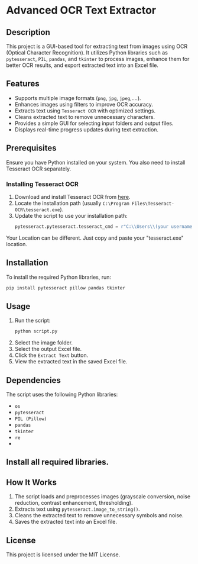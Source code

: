 # Advanced OCR Text Extractor

## Description
This project is a GUI-based tool for extracting text from images using OCR (Optical Character Recognition). It utilizes Python libraries such as `pytesseract`, `PIL`, `pandas`, and `tkinter` to process images, enhance them for better OCR results, and export extracted text into an Excel file.

## Features
- Supports multiple image formats (`png`, `jpg`, `jpeg`,....).
- Enhances images using filters to improve OCR accuracy.
- Extracts text using `Tesseract OCR` with optimized settings.
- Cleans extracted text to remove unnecessary characters.
- Provides a simple GUI for selecting input folders and output files.
- Displays real-time progress updates during text extraction.

## Prerequisites
Ensure you have Python installed on your system. You also need to install Tesseract OCR separately.

### Installing Tesseract OCR
1. Download and install Tesseract OCR from [here](https://github.com/UB-Mannheim/tesseract/wiki).
2. Locate the installation path (usually `C:\Program Files\Tesseract-OCR\tesseract.exe`).
3. Update the script to use your installation path:
   ```python
   pytesseract.pytesseract.tesseract_cmd = r"C:\\Users\\(your username)\\AppData\\Local\\Programs\\Tesseract-OCR\\tesseract.exe"
   ```
Your Location can be different. Just copy and paste your "tesseract.exe" location.

## Installation
To install the required Python libraries, run:
```bash
pip install pytesseract pillow pandas tkinter
```

## Usage
1. Run the script:
   ```bash
   python script.py
   ```
2. Select the image folder.
3. Select the output Excel file.
4. Click the `Extract Text` button.
5. View the extracted text in the saved Excel file.

## Dependencies
The script uses the following Python libraries:
- `os`
- `pytesseract`
- `PIL (Pillow)`
- `pandas`
- `tkinter`
- `re`
- 
## Install all required libraries.

## How It Works
1. The script loads and preprocesses images (grayscale conversion, noise reduction, contrast enhancement, thresholding).
2. Extracts text using `pytesseract.image_to_string()`.
3. Cleans the extracted text to remove unnecessary symbols and noise.
4. Saves the extracted text into an Excel file.

## License
This project is licensed under the MIT License.


